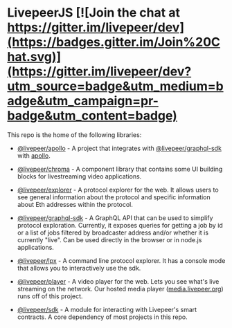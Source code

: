 # LivepeerJS [![Join the chat at https://gitter.im/livepeer/dev](https://badges.gitter.im/Join%20Chat.svg)](https://gitter.im/livepeer/dev?utm_source=badge&utm_medium=badge&utm_campaign=pr-badge&utm_content=badge)

This repo is the home of the following libraries:

* [@livepeer/apollo](./@livepeer/apollo) - A project that integrates with [@livepeer/graphql-sdk](./@livepeer/graphql-sdk) with [apollo](https://github.com/apollographql/apollo).

* [@livepeer/chroma](./@livepeer/chroma) - A component library that contains some UI building blocks for livestreaming video applications.

* [@livepeer/explorer](./@livepeer/explorer) - A protocol explorer for the web. It allows users to see general information about the protocol and specific information about Eth addresses within the protocol.

* [@livepeer/graphql-sdk](./@livepeer/graphql-sdk) - A GraphQL API that can be used to simplify protocol exploration. Currently, it exposes queries for getting a job by id or a list of jobs filtered by broadcaster address and/or whether it is currently "live". Can be used directly in the browser or in node.js applications.

* [@livepeer/lpx](./@livepeer/lpx) - A command line protocol explorer. It has a console mode that allows you to interactively use the sdk.

* [@livepeer/player](./@livepeer/player) - A video player for the web. Lets you see what's live streaming on the network. Our hosted media player ([media.livepeer.org](https://media.livepeer.org)) runs off of this project.

* [@livepeer/sdk](./@livepeer/sdk) - A module for interacting with Livepeer's smart contracts. A core dependency of most projects in this repo.

